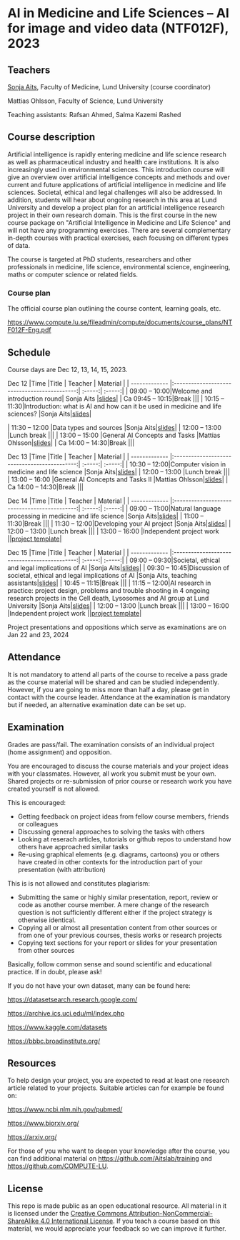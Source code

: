 # AI in Medicine and Life Sciences – AI for image and video data (NTF012F), 2023

## Teachers
[Sonja Aits](https://github.com/SonjaAits), Faculty of Medicine, Lund University (course coordinator)

Mattias Ohlsson, Faculty of Science, Lund University

Teaching assistants: Rafsan Ahmed, Salma Kazemi Rashed


## Course description

Artificial intelligence is rapidly entering medicine and life science research as well as pharmaceutical industry and health care institutions. It is also increasingly used in environmental sciences. This introduction course will give an overview over artificial intelligence concepts and methods and over current and future applications of artificial intelligence in medicine and life sciences. Societal, ethical and legal challenges will also be addressed. In addition, students will hear about ongoing research in this area at Lund University and develop a project plan for an artificial intelligence research project in their own research domain. This is the first course in the new course package on "Artificial Intelligence in Medicine and Life Science" and will not have any programming exercises. There are several complementary in-depth courses with practical exercises, each focusing on different types of data.

The course is targeted at PhD students, researchers and other professionals in medicine, life science, environmental science, engineering, maths or computer science or related fields.

### Course plan
The official course plan outlining the course content, learning goals, etc. 

https://www.compute.lu.se/fileadmin/compute/documents/course_plans/NTF012F-Eng.pdf

## Schedule

Course days are Dec 12, 13, 14, 15, 2023. 

Dec 12
|Time       |Title | Teacher  | Material  |
| ------------- |:--------------------------------------------:| :-----:| :-----:|
| 09:00 – 10:00|Welcome and introduction round| Sonja Aits |[slides](https://github.com/COMPUTE-LU/AI4MedLife_intro_2023/blob/main/slides/AI4MedLife_1-1_Intro.pdf)|
| Ca 09:45 – 10:15|Break |||
| 10:15 – 11:30|Introduction: what is AI and how can it be used in medicine and life sciences? |Sonja Aits|[slides](https://github.com/COMPUTE-LU/AI4MedLife_intro_2023/blob/main/slides/AI4MedLife_1-1_Intro.pdf)|

| 11:30 – 12:00 |Data types and sources  |Sonja Aits|[slides](https://github.com/COMPUTE-LU/AI4MedLife_intro_2023/blob/main/slides/AI4MedLife_1-2_data.pdf)|
| 12:00 – 13:00 |Lunch break  |||
| 13:00 – 15:00 |General AI Concepts and Tasks |Mattias Ohlsson|[slides](https://github.com/COMPUTE-LU/AI4MedLife_intro_2023/blob/main/slides/AI4MedLife_1-3_concepts_part1.pdf)|
| Ca 14:00 – 14:30|Break |||

Dec 13
|Time       |Title | Teacher  | Material  |
| ------------- |:--------------------------------------------:| :-----:| :-----:|
| 10:30 – 12:00|Computer vision in medicine and life science |Sonja Aits|[slides](https://github.com/COMPUTE-LU/AI4MedLife_intro_2023/blob/main/slides/AI4MedLife_2-1_computervision.pdf)|
| 12:00 – 13:00 |Lunch break  |||
| 13:00 – 16:00 |General AI Concepts and Tasks II |Mattias Ohlsson|[slides](https://github.com/COMPUTE-LU/AI4MedLife_intro_2023/blob/main/slides/AI4MedLife_2-2_concepts_part2.pdf)|
| Ca 14:00 – 14:30|Break |||

Dec 14
|Time       |Title | Teacher  | Material  |
| ------------- |:--------------------------------------------:| :-----:| :-----:|
| 09:00 – 11:00|Natural language processing in medicine and life science |Sonja Aits|[slides](https://github.com/COMPUTE-LU/AI4MedLife_intro_2023/blob/main/slides/AI4MedLife_3-1_nlp.pdf)|
| 11:00 – 11:30|Break |||
| 11:30 – 12:00|Developing your AI project |Sonja Aits|[slides](https://github.com/COMPUTE-LU/AI4MedLife_intro_2023/blob/main/slides/AI4MedLife_3-2-project.pdf)|
| 12:00 – 13:00 |Lunch break  |||
| 13:00 – 16:00 |Independent project work ||[project template](https://github.com/COMPUTE-LU/AI4MedLife_intro_2023/blob/main/slides/projecttemplate.pptx)|


Dec 15
|Time       |Title | Teacher  | Material  |
| ------------- |:--------------------------------------------:| :-----:| :-----:|
| 09:00 – 09:30|Societal, ethical and legal implications of AI |Sonja Aits|[slides](https://github.com/COMPUTE-LU/AI4MedLife_intro_2023/blob/main/slides/AI4MedLife_4-1_Ethics.pdf)|
| 09:30 – 10:45|Discussion of societal, ethical and legal implications of AI |Sonja Aits, teaching assistants|[slides](https://github.com/COMPUTE-LU/AI4MedLife_intro_2023/blob/main/slides/AI4MedLife_4-1_Ethics.pdf)|
| 10:45 – 11:15|Break |||
| 11:15 – 12:00|AI research in practice: project design, problems and trouble shooting in 4 ongoing research projects in the Cell death, Lysosomes and AI group at Lund University |Sonja Aits|[slides](https://github.com/COMPUTE-LU/AI4MedLife_intro_2023/blob/main/slides/AI4MedLife_3-2-project.pdf)|
| 12:00 – 13:00 |Lunch break |||
| 13:00 – 16:00 |Independent project work ||[project template](https://github.com/COMPUTE-LU/AI4MedLife_intro_2023/blob/main/slides/projecttemplate.pptx)|

Project presentations and oppositions which serve as examinations are on Jan 22 and 23, 2024


## Attendance
It is not mandatory to attend all parts of the course to receive a pass grade as the course material will be shared and can be studied independently. However, if you are going to miss more than half a day, please get in contact with the course leader. Attendance at the examination is mandatory but if needed, an alternative examination date can be set up.


## Examination
Grades are pass/fail. The examination consists of an individual project (home assignment) and opposition.


You are encouraged to discuss the course materials and your project ideas with your classmates. However, all work you submit must be your own. Shared projects or re-submission of prior course or research work you have created yourself is not allowed.

This is encouraged:

- Getting feedback on project ideas from fellow course members, friends or colleagues
- Discussing general approaches to solving the tasks with others
- Looking at reserach articles, tutorials or github repos to understand how others have approached similar tasks
- Re-using graphical elements (e.g. diagrams, cartoons) you or others have created in other contexts for the introduction part of your presentation (with attribution)


This is is not allowed and constitutes plagiarism:

- Submitting the same or highly similar presentation, report, review or code as another course member. A mere change of the research question is not sufficiently different either if the project strategy is otherwise identical.
- Copying all or almost all presentation content from other sources or from one of your previous courses, thesis works or research projects
- Copying text sections for your report or slides for your presentation from other sources

Basically, follow common sense and sound scientific and educational practice. If in doubt, please ask!

If you do not have your own dataset, many can be found here:

https://datasetsearch.research.google.com/

https://archive.ics.uci.edu/ml/index.php

https://www.kaggle.com/datasets

https://bbbc.broadinstitute.org/

## Resources
To help design your project, you are expected to read at least one research article related to your projects. Suitable articles can for example be found on:

https://www.ncbi.nlm.nih.gov/pubmed/

https://www.biorxiv.org/

https://arxiv.org/

For those of you who want to deepen your knowledge after the course, you can find additional material on https://github.com/Aitslab/training and https://github.com/COMPUTE-LU.


## License
This repo is made public as an open educational resource. All material in it is licensed under the [Creative Commons Attribution-NonCommercial-ShareAlike 4.0 International License](http://creativecommons.org/licenses/by-nc-sa/4.0/). If you teach a course based on this material, we would appreciate your feedback so we can improve it further.
